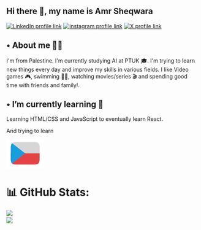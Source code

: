 ## Hi there 👋, my name is Amr Sheqwara
[![LinkedIn profile link](https://img.shields.io/badge/LinkedIn-0077B5?style=for-the-badge&logo=linkedin&logoColor=white)](https://linkedin.com/in/amr-sheqwara-636600326)
[![instagram profile link](https://img.shields.io/badge/Instagram-E4405F?style=for-the-badge&logo=instagram&logoColor=white)](https://instagram.com/amr_sheqwara_)
[![X profile link](https://img.shields.io/badge/Twitter-000000?style=for-the-badge&logo=X&logoColor=white)](https://x.com/amr_sheqwara_)


## • About me 🙋‍♂️
I'm from Palestine. I'm currently studying AI at PTUK 🎓.
I'm trying to learn new things every day and improve my skills in various fields. 
I like Video games 🎮, swimming 🏊‍♂️, watching movies/series 🎬 and spending good time with friends and family!.


## • I’m currently learning 🌱
Learning HTML/CSS and JavaScript to eventually learn React.  

And trying to learn

[![Czech flag](Czech1.png)](https://www.duolingo.com/profile/krypton5111)


# 📊 GitHub Stats:
![](https://github-readme-streak-stats.herokuapp.com/?user=Amr-Sheqwara&theme=dark&hide_border=false)<br/>
![](https://github-readme-stats.vercel.app/api/top-langs/?username=Amr-Sheqwara&theme=dark&hide_border=false&include_all_commits=false&count_private=true&layout=compact)

<!--
**Amr-Sheqwara/Amr-Sheqwara** is a ✨ _special_ ✨ repository because its `README.md` (this file) appears on your GitHub profile.

Here are some ideas to get you started:

- 🔭 I’m currently working on ...
- 🌱 I’m currently learning ...
- 👯 I’m looking to collaborate on ...
- 🤔 I’m looking for help with ...
- 💬 Ask me about ...
- 📫 How to reach me: ...
- 😄 Pronouns: ...
- ⚡ Fun fact: ...
-->
